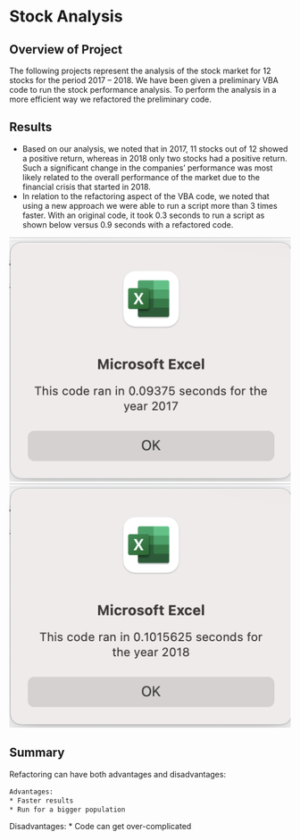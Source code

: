 # Stock Analysis
 
## Overview of Project

The following projects represent the analysis of the stock market for 12 stocks for the period 2017 – 2018. We have been given a preliminary VBA code to run the stock performance analysis. To perform the analysis in a more efficient way we refactored the preliminary code.

## Results
* Based on our analysis, we noted that in 2017, 11 stocks out of 12 showed a positive return, whereas in 2018 only two stocks had a positive return. Such a significant change in the companies’ performance was most likely related to the overall performance of the market due to the financial crisis that started in 2018.
* In relation to the refactoring aspect of the VBA code, we noted that using a new approach we were able to run a script more than 3 times faster. With an original code, it took 0.3 seconds to run a script as shown below versus 0.9 seconds with a refactored code. 

<img src = "Resources/VBA_Challenge_2017.png">
<img src = "Resources/VBA_Challenge_2018.png">


## Summary
Refactoring can have both advantages and disadvantages:

    Advantages:
    * Faster results
    * Run for a bigger population

  Disadvantages:
    * Code can get over-complicated
